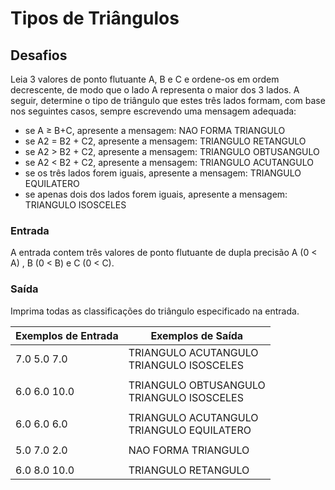 # Tipos de Triângulos

## Desafios

Leia 3 valores de ponto flutuante A, B e C e ordene-os em ordem decrescente, de modo que o lado A representa o maior dos 3 lados. A seguir, determine o tipo de triângulo que estes três lados formam, com base nos seguintes casos, sempre escrevendo uma mensagem adequada:  

- se A ≥ B+C, apresente a mensagem: NAO FORMA TRIANGULO
- se A2 = B2 + C2, apresente a mensagem: TRIANGULO RETANGULO
- se A2 > B2 + C2, apresente a mensagem: TRIANGULO OBTUSANGULO
- se A2 < B2 + C2, apresente a mensagem: TRIANGULO ACUTANGULO
- se os três lados forem iguais, apresente a mensagem: TRIANGULO EQUILATERO
- se apenas dois dos lados forem iguais, apresente a mensagem: TRIANGULO ISOSCELES  

### Entrada

A entrada contem três valores de ponto flutuante de dupla precisão A (0 < A) , B (0 < B) e C (0 < C).  

### Saída

Imprima todas as classificações do triângulo especificado na entrada.  

|Exemplos de Entrada|Exemplos de Saída|
|-|-|
|7.0 5.0 7.0|TRIANGULO ACUTANGULO<br>TRIANGULO ISOSCELES|
|||
|6.0 6.0 10.0|TRIANGULO OBTUSANGULO<br>TRIANGULO ISOSCELES|
|||
|6.0 6.0 6.0|TRIANGULO ACUTANGULO<br>TRIANGULO EQUILATERO|
|||
|5.0 7.0 2.0|NAO FORMA TRIANGULO|
|||
|6.0 8.0 10.0|TRIANGULO RETANGULO|

